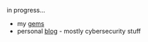 in progress...   
* my [gems](https://rubygems.org/profiles/patrickg)
* personal [blog](https://patrickgramatowski.github.io/blog/) - mostly cybersecurity stuff
